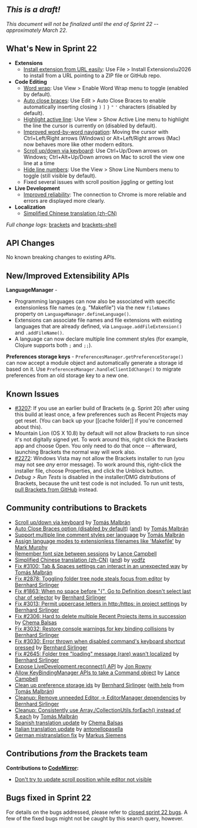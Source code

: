 _This is a draft!_
--------------------
_This document will not be finalized until the end of Sprint 22 -- approximately March 22._

What's New in Sprint 22
-----------------------
* **Extensions**
    * [Install extension from URL easily](https://trello.com/card/3-extension-installation-url/4f90a6d98f77505d7940ce88/789): Use File > Install Extensions\u2026 to install from a URL pointing to a ZIP file or GitHub repo.
* **Code Editing**
    * [Word wrap](https://trello.com/card/2-word-wrap/4f90a6d98f77505d7940ce88/270): Use View > Enable Word Wrap menu to toggle (enabled by default).
    * [Auto close braces](https://github.com/adobe/brackets/pull/3040): Use Edit > Auto Close Braces to enable automatically inserting closing `)` `]` `}` `"` `'` characters (disabled by default).
    * [Highlight active line](https://github.com/adobe/brackets/pull/3097): Use View > Show Active Line menu to highlight the line the cursor is currently on (disabled by default).
    * [Improved word-by-word navigation](https://github.com/adobe/brackets/issues/670): Moving the cursor with Ctrl+Left/Right arrows (Windows) or Alt+Left/Right arrows (Mac) now behaves more like other modern editors.
    * [Scroll up/down via keyboard](https://github.com/adobe/brackets/pull/3068): Use Ctrl+Up/Down arrows on Windows; Ctrl+Alt+Up/Down arrows on Mac to scroll the view one line at a time
    * [Hide line numbers](https://github.com/adobe/brackets/pull/3097): Use the View > Show Line Numbers menu to toggle (still visible by default).
    * Fixed several issues with scroll position jiggling or getting lost
* **Live Development**
    * [Improved reliability](https://trello.com/c/R0ZFrFV4): The connection to Chrome is more reliable and errors are displayed more clearly.
* **Localization**
    * [Simplified Chinese translation (zh-CN)](https://github.com/adobe/brackets/pull/3107)

_Full change logs:_ [brackets](https://github.com/adobe/brackets/compare/sprint-21...sprint-22#commits_bucket) and [brackets-shell](https://github.com/adobe/brackets-shell/compare/sprint-21...sprint-22#commits_bucket)


API Changes
-----------
No known breaking changes to existing APIs.

New/Improved Extensibility APIs
-------------------------------
**LanguageManager** - 

* Programming languages can now also be associated with specific extensionless file names (e.g. "Makefile") via the new `fileNames` property on `LanguageManager.defineLanguage()`.
* Extensions can associate file names and file extensions with existing languages that are already defined, via `Language.addFileExtension()` and `.addFileName()`.
* A language can now declare multiple line comment styles (for example, Clojure supports both `;` and `;;`).

**Preferences storage keys** - `PreferencesManager.getPreferenceStorage()` can now accept a module object and automatically generate a storage id based on it. Use `PreferencesManager.handleClientIdChange()` to migrate preferences from an old storage key to a new one.


Known Issues
------------
* [#3207](https://github.com/adobe/brackets/issues/3207): If you use an earlier build of Brackets (e.g. Sprint 20) after using this build at least once, a few preferences such as Recent Projects may get reset. (You can back up your [[cache folder]] if you're concerned about this).
* Mountain Lion (OS X 10.8) by default will not allow Brackets to run since it's not digitally signed yet.  To work around this, right click the Brackets app and choose Open.  You only need to do that once -- afterward, launching Brackets the normal way will work also.
* [#2272](https://github.com/adobe/brackets/issues/2272): Windows Vista may not allow the Brackets installer to run (you may not see _any_ error message). To work around this, right-click the installer file, choose Properties, and click the Unblock button.
* _Debug > Run Tests_ is disabled in the installer/DMG distributions of Brackets, because the unit test code is not included. To run unit tests, [pull Brackets from GitHub](https://github.com/adobe/brackets/wiki/How-to-Hack-on-Brackets#wiki-getcode) instead.


Community contributions to Brackets
-----------------------------------
* [Scroll up/down via keyboard](https://github.com/adobe/brackets/pull/3068) by [Tomás Malbrán](https://github.com/TomMalbran)
* [Auto Close Braces option (disabled by default)](https://github.com/adobe/brackets/pull/3040) ([and](https://github.com/adobe/brackets/pull/3075)) by [Tomás Malbrán](https://github.com/TomMalbran)
* [Support multiple line comment styles per language](https://github.com/adobe/brackets/pull/3121) by [Tomás Malbrán](https://github.com/TomMalbran)
* [Assign language modes to extensionless filenames like 'Makefile'](https://github.com/adobe/brackets/pull/3029) by [Mark Murphy](https://github.com/MarkMurphy)
* [Remember font size between sessions](https://github.com/adobe/brackets/pull/3027) by [Lance Campbell](https://github.com/lkcampbell)
* [Simplified Chinese translation (zh-CN)](https://github.com/adobe/brackets/pull/3107) ([and](https://github.com/adobe/brackets/pull/3112)) by [yodfz](https://github.com/yodfz)
* [Fix #3100: Tab & Spaces settings can interact in an unexpected way](https://github.com/adobe/brackets/pull/3209) by [Tomás Malbrán](https://github.com/TomMalbran)
* [Fix #2878: Toggling folder tree node steals focus from editor](https://github.com/adobe/brackets/pull/2879) by [Bernhard Sirlinger](https://github.com/WebsiteDeveloper)
* [Fix #1863: When no space before "{", Go to Definition doesn't select last char of selector](https://github.com/adobe/brackets/pull/3082) by [Bernhard Sirlinger](https://github.com/WebsiteDeveloper)
* [Fix #3013: Permit uppercase letters in http:/https: in project settings](https://github.com/adobe/brackets/pull/3019) by [Bernhard Sirlinger](https://github.com/WebsiteDeveloper)
* [Fix #2306: Hard to delete multiple Recent Projects items in succession](https://github.com/adobe/brackets/pull/2590) by [Chema Balsas](https://github.com/jbalsas)
* [Fix #3032: Restore console warnings for key binding collisions](https://github.com/adobe/brackets/pull/3081) by [Bernhard Sirlinger](https://github.com/WebsiteDeveloper)
* [Fix #3030: Error thrown when disabled command's keyboard shortcut pressed](https://github.com/adobe/brackets/pull/3045) by [Bernhard Sirlinger](https://github.com/WebsiteDeveloper)
* [Fix #2645: Folder tree "loading" message (rare) wasn't localized](https://github.com/adobe/brackets/pull/3020) by [Bernhard Sirlinger](https://github.com/WebsiteDeveloper)
* [Expose LiveDevelopment.reconnect() API](https://github.com/adobe/brackets/pull/3214) by [Jon Rowny](https://github.com/jrowny)
* [Allow KeyBindingManager APIs to take a Command object](https://github.com/adobe/brackets/pull/3058) by [Lance Campbell](https://github.com/lkcampbell)
* [Clean up preference storage ids](https://github.com/adobe/brackets/pull/3018) by [Bernhard Sirlinger](https://github.com/WebsiteDeveloper) ([with help](https://github.com/adobe/brackets/pull/3101) from [Tomás Malbrán](https://github.com/TomMalbran))
* [Cleanup: Remove unneeded Editor -> EditorManager dependencies](https://github.com/adobe/brackets/pull/2750) by [Bernhard Sirlinger](https://github.com/WebsiteDeveloper)
* [Cleanup: Consistently use Array./CollectionUtils.forEach() instead of $.each](https://github.com/adobe/brackets/pull/3087) by [Tomás Malbrán](https://github.com/TomMalbran)
* [Spanish translation update](https://github.com/adobe/brackets/pull/3204) by [Chema Balsas](https://github.com/jbalsas)
* [Italian translation update](https://github.com/adobe/brackets/pull/2996) by [antonellopasella](https://github.com/antonellopasella)
* [German mistranslation fix](https://github.com/adobe/brackets/pull/3096) by [Markus Siemens](https://github.com/msiemens)

Contributions _from_ the Brackets team
--------------------------------------
**Contributions to [CodeMirror](https://github.com/marijnh/CodeMirror):**
* [Don't try to update scroll position while editor not visible](https://github.com/marijnh/CodeMirror/pull/1350)

Bugs fixed in Sprint 22
-----------------------
For details on the bugs addressed, please refer to [closed sprint 22 bugs](https://github.com/adobe/brackets/issues?labels=&milestone=9&state=closed). A few of the fixed bugs might not be caught by this search query, however.
